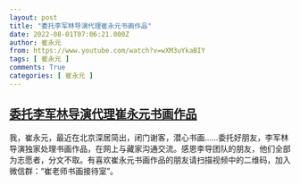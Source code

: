 ```yaml
---
layout: post
title: "委托李军林导演代理崔永元书画作品"
date: 2022-08-01T07:06:21.000Z
author: 崔永元
from: https://www.youtube.com/watch?v=wXM3uYkaBIY
tags: [ 崔永元 ]
comments: True
categories: [ 崔永元 ]
---
```

<!--1659337581000-->
[委托李军林导演代理崔永元书画作品](https://www.youtube.com/watch?v=wXM3uYkaBIY)
------

<div>
我，崔永元，最近在北京深居简出，闭门谢客，潜心书画……委托好朋友，李军林导演独家处理书画作品，在网上与藏家沟通交流。感恩李导团队的朋友，他们全部为志愿者，分文不取。有喜欢崔永元书画作品的朋友请扫描视频中的二维码，加入微信群：“崔老师书画接待室”。
</div>
